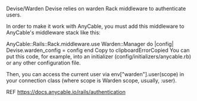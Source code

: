 Devise/Warden
Devise relies on warden Rack middleware to authenticate users.

In order to make it work with AnyCable, you must add this middleware to AnyCable's middleware stack like this:

AnyCable::Rails::Rack.middleware.use Warden::Manager do |config|
  Devise.warden_config = config
end
Copy to clipboardErrorCopied
You can put this code, for example, into an initializer (config/initializers/anycable.rb) or any other configuration file.

Then, you can access the current user via env["warden"].user(scope) in your connection class (where scope is Warden scope, usually, :user).

REF https://docs.anycable.io/rails/authentication

